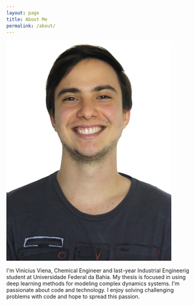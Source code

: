 ```yaml
---
layout: page
title: About Me
permalink: /about/
---
```


<style>
td {
  font-size: 20px
}
</style>

![Me](images/Me.png)

I'm Vinicius Viena, Chemical Engineer and last-year Industrial Engineerig student at Universidade Federal da Bahia. My thesis is focused in using deep learning methods for modeling complex dynamics systems. I'm passionate about code and technology. I enjoy solving challenging problems with code and hope to spread this passion. 




